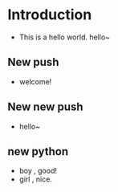 # Introduction
+ This  is  a hello world. hello~
## New push 
- welcome!

## New new push
- hello~

## new python
- boy , good!
- girl , nice.